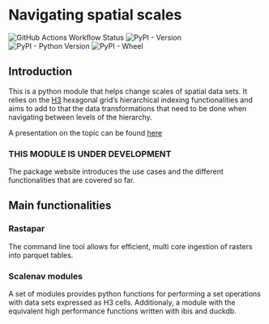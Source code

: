 # Navigating spatial scales

![GitHub Actions Workflow
Status](https://img.shields.io/github/actions/workflow/status/nismod/scale-nav/run-package.yml?style=flat)
![PyPI -
Version](https://img.shields.io/pypi/v/scalenav?style=flat&logoColor=grey&logoSize=auto&labelColor=blue&color=gray&link=https%3A%2F%2Fpypi.org%2Fproject%2Fscalenav%2F)
![PyPI - Python
Version](https://img.shields.io/pypi/pyversions/scalenav?style=flat.png)
![PyPI - Wheel](https://img.shields.io/pypi/wheel/scalenav.png)

## Introduction

This is a python module that helps change scales of spatial data sets.
It relies on the [H3](https://h3geo.org) hexagonal grid’s hierarchical
indexing functionalities and aims to add to that the data
transformations that need to be done when navigating between levels of
the hierarchy.

A presentation on the topic can be found
<a href="https://ischlo.github.io/presentations/down_scaling"
target="_blank">here</a>

### THIS MODULE IS UNDER DEVELOPMENT

The package website introduces the use cases and the different functionalities that are covered so far.

## Main functionalities

### Rastapar

The command line tool allows for efficient, multi core ingestion of rasters into parquet tables. 

### Scalenav modules

A set of modules provides python functions for performing a set operations with data sets expressed as H3 cells. Additionaly, a module with the equivalent high performance functions written with ibis and duckdb. 
